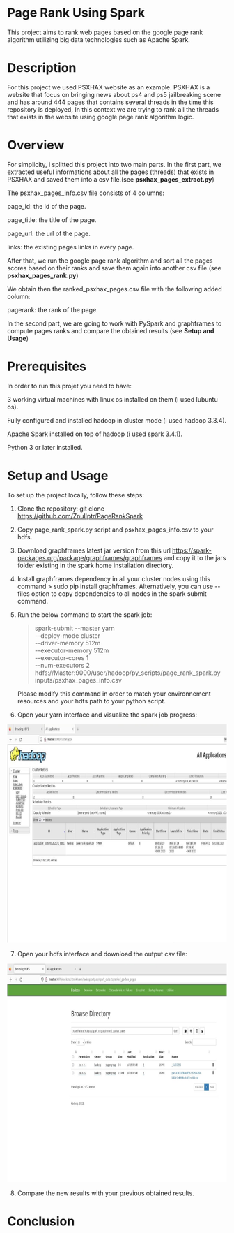 # Page Rank Using Spark 
This project aims to rank web pages based on the google page rank algorithm utilizing big data technologies such as Apache Spark.

# Description
For this project we used PSXHAX website as an example. PSXHAX is a website that focus on bringing news about ps4 and ps5 jailbreaking scene and has around 444 pages that contains several threads in the time this repository is deployed, In this context we are trying to rank all the threads that exists in the website using google page rank algorithm logic.

# Overview
 For simplicity, i splitted this project into two main parts. In the first part, we extracted useful informations about all the pages (threads) that exists in PSXHAX and saved them into a csv file.(see **psxhax_pages_extract.py**)  

The psxhax_pages_info.csv file consists of 4 columns: 

page_id: the id of the page.  

page_title: the title of the page.  

page_url: the url of the page.  

links: the existing pages links in every page.  

After that, we run the google page rank algorithm and sort all the pages scores based on their ranks and save them again into another csv file.(see **psxhax_pages_rank.py**)  

We obtain then the ranked_psxhax_pages.csv file with the following added column:  

pagerank: the rank of the page.  

In the second part, we are going to work with PySpark and graphframes to compute pages ranks and compare the obtained results.(see **Setup and Usage**)

# Prerequisites

In order to run this projet you need to have:  

 3 working virtual machines with linux os installed on them (i used lubuntu os).  
 
 Fully configured and installed hadoop in cluster mode (i used hadoop 3.3.4).  
 
 Apache Spark installed on top of hadoop (i used spark 3.4.1).  
 
 Python 3 or later installed.  
 

# Setup and Usage
To set up the project locally, follow these steps:  

1) Clone the repository: git clone <https://github.com/Znullptr/PageRankSpark>

2) Copy page_rank_spark.py script and psxhax_pages_info.csv to your hdfs.

3) Download graphframes latest jar version from this url <https://spark-packages.org/package/graphframes/graphframes> and copy it to the jars folder existing in the spark home installation directory.

4) Install graphframes dependency in all your cluster nodes using this command > sudo pip install graphframes. Alternatively, you can use --files option to copy dependencies to all nodes in the spark submit command.

5) Run the below command to start the spark job:
   > spark-submit --master yarn \
    --deploy-mode cluster \
    --driver-memory 512m \
    --executor-memory 512m \
    --executor-cores 1 \
    --num-executors 2 \
    hdfs://Master:9000/user/hadoop/py_scripts/page_rank_spark.py \
    inputs/psxhax_pages_info.csv

   Please modify this command in order to match your environnement resources and your hdfs path to your python script.
   
6) Open your yarn interface and visualize the spark job progress:
  <p>
   <img width="800" height="500" src="https://github.com/Znullptr/PageRankSpark/blob/main/images/yarn_interface_output.jpg">
  </p>  

7) Open your hdfs interface and download the output csv file:
  <p>
   <img width="800" height="500" src="https://github.com/Znullptr/PageRankSpark/blob/main/images/hdfs_interface_output.jpg">
    </p>  

8) Compare the new results with your previous obtained results.


# Conclusion
   
